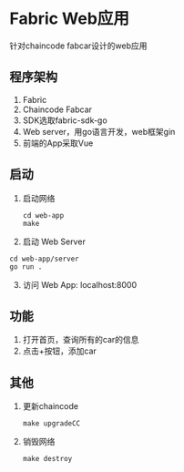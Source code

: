 # Fabric Web应用
针对chaincode fabcar设计的web应用

## 程序架构
1. Fabric
2. Chaincode Fabcar
3. SDK选取fabric-sdk-go
4. Web server，用go语言开发，web框架gin
5. 前端的App采取Vue

## 启动
1. 启动网络
   ```
   cd web-app
   make
   ```
2. 启动 Web Server
  ```
  cd web-app/server
  go run .
  ```
3. 访问 Web App: localhost:8000

## 功能
1. 打开首页，查询所有的car的信息
2. 点击+按钮，添加car

## 其他
1. 更新chaincode
   ```
   make upgradeCC
   ```
2. 销毁网络
   ```
   make destroy
   ```